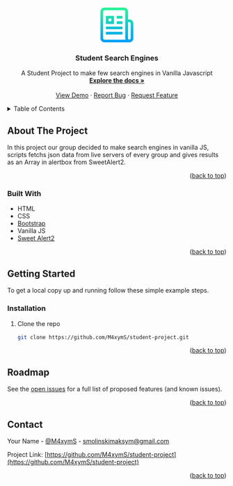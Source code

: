<div id="top"></div>

<!-- PROJECT LOGO -->
<br />
<div align="center">
  <a href="https://github.com/M4xymS/student-project">
    <img src="images\readme-logo\logo.png" alt="Logo" width="80" height="80">
  </a>

<h3 align="center">Student Search Engines</h3>

  <p align="center">
    A Student Project to make few search engines in Vanilla Javascript
    <br />
    <a href="https://github.com/M4xymS/student-project/"><strong>Explore the docs »</strong></a>
    <br />
    <br />
    <a href="https://studentprojectpbs.netlify.app">View Demo</a>
    ·
    <a href="https://github.com/M4xymS/student-project/issues/">Report Bug</a>
    ·
    <a href="https://github.com/M4xymS/student-project/issues/">Request Feature</a>
  </p>
</div>

<!-- TABLE OF CONTENTS -->
<details>
  <summary>Table of Contents</summary>
  <ol>
    <li>
      <a href="#about-the-project">About The Project</a>
      <ul>
        <li><a href="#built-with">Built With</a></li>
      </ul>
    </li>
    <li>
      <a href="#getting-started">Getting Started</a>
      <ul>
        <li><a href="#installation">Installation</a></li>
      </ul>
    </li>
    <li><a href="#roadmap">Roadmap</a></li>
    <li><a href="#contact">Contact</a></li>

  </ol>
</details>

<!-- ABOUT THE PROJECT -->

## About The Project

In this project our group decided to make search engines in vanilla JS, scripts fetchs json data from live servers of every group and gives results as an Array in alertbox from SweetAlert2.

<p align="right">(<a href="#top">back to top</a>)</p>

### Built With

- HTML
- CSS
- [Bootstrap](https://getbootstrap.com)
- Vanilla JS
- [Sweet Alert2](https://sweetalert2.github.io)

<p align="right">(<a href="#top">back to top</a>)</p>

<!-- GETTING STARTED -->

## Getting Started

To get a local copy up and running follow these simple example steps.

### Installation

1. Clone the repo
   ```sh
   git clone https://github.com/M4xymS/student-project.git
   ```

<p align="right">(<a href="#top">back to top</a>)</p>

## Roadmap

See the [open issues](https://github.com/github_username/repo_name/issues) for a full list of proposed features (and known issues).

<p align="right">(<a href="#top">back to top</a>)</p>

<!-- CONTACT -->

## Contact

Your Name - [@M4xymS](https://twitter.com/M4xymS) - smolinskimaksym@gmail.com

Project Link: [https://github.com/M4xymS/student-project](https://github.com/M4xymS/student-project)

<p align="right">(<a href="#top">back to top</a>)</p>
